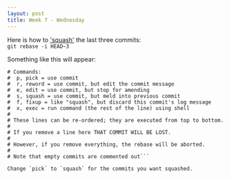 ```yaml
---
layout: post
title: Week 7 - Wednesday
---
```

Here is how to ['squash'](https://git-scm.com/book/en/v2/Git-Tools-Rewriting-History#Squashing-Commits) the last three commits:  
`git rebase -i HEAD~3`  

Something like this will appear:  
```#
# Commands:
#  p, pick = use commit
#  r, reword = use commit, but edit the commit message
#  e, edit = use commit, but stop for amending
#  s, squash = use commit, but meld into previous commit
#  f, fixup = like "squash", but discard this commit's log message
#  x, exec = run command (the rest of the line) using shell
#
# These lines can be re-ordered; they are executed from top to bottom.
#
# If you remove a line here THAT COMMIT WILL BE LOST.
#
# However, if you remove everything, the rebase will be aborted.
#
# Note that empty commits are commented out```  

Change `pick` to `squash` for the commits you want squashed.
